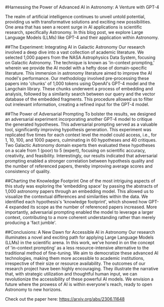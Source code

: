 #Harnessing the Power of Advanced AI in Astronomy: A Venture with GPT-4

The realm of artificial intelligence continues to unveil untold potential, providing us with transformative solutions and exciting new possibilities. One area that has seen a recent surge in AI applications is scientific research, specifically Astronomy. In this blog post, we explore Large Language Models (LLMs) like GPT-4 and their application within Astronomy.

##The Experiment: Integrating AI in Galactic Astronomy
Our research involved a deep dive into a vast collection of academic literature. We selected 1,000 papers from the NASA Astrophysics Data System, focusing on Galactic Astronomy.
The technique is known as 'in-context prompting,' wherein we provide the AI model with a hefty dose of domain-specific literature. This immersion in astronomy literature aimed to improve the AI model's performance.
Our methodology involved pre-processing these papers into 'chunks' of 1,000 tokens using OpenAI's GPT-4 model and the Langchain library. These chunks underwent a process of embedding and analysis, followed by a similarity search between our query and the vector database of the embedded fragments. This procedure allowed us to filter out irrelevant information, creating a refined input for the GPT-4 model.

##The Power of Adversarial Prompting
To bolster the results, we designed an adversarial experiment incorporating another GPT-4 model to critique the generated hypotheses. This adversarial prompting served as a valuable tool, significantly improving hypothesis generation.
This experiment was replicated five times for each context level the model could access, i.e., for 1, 10, 100, and 1000 papers, culminating in 60 hypotheses and 40 critiques. Two Galactic Astronomy domain experts then evaluated these hypotheses on a scale from 1 (poor) to 5 (expert), focusing on scientific accuracy, creativity, and feasibility.
Interestingly, our results indicated that adversarial prompting enabled a stronger correlation between hypothesis quality and the number of referenced papers, thereby improving average scores and consistency of quality.

##Charting the Knowledge Footprint
One of the most intriguing aspects of this study was exploring the 'embedding space' by passing the abstracts of 1,000 astronomy papers through an embedding model. This allowed us to visualize the contextual differences and similarities within the data.
We identified each hypothesis's 'knowledge footprint', which showed how GPT-4 expanded its scope as the number of referenced papers increased. More importantly, adversarial prompting enabled the model to leverage a larger context, contributing to a more coherent understanding rather than merely producing a 'fact jumble'.

##Conclusions: A New Dawn for Accessible AI in Astronomy
Our research illuminates a novel and exciting path for applying Large Language Models (LLMs) in the scientific arena. In this work, we've honed in on the concept of 'in-context prompting' as a less resource-intensive alternative to the traditional method of fine-tuning. We aim to democratize these advanced AI technologies, making them more accessible to academic institutions, irrespective of their size or resource availability.
The outcomes of our research project have been highly encouraging. They illustrate the narrative that, with strategic utilization and thoughtful human input, we can revolutionize the accessibility of these powerful AI models. We envision a future where the prowess of AI is within everyone's reach, ready to open Astronomy to new horizons.

Check out the paper here: https://arxiv.org/abs/2306.11648

